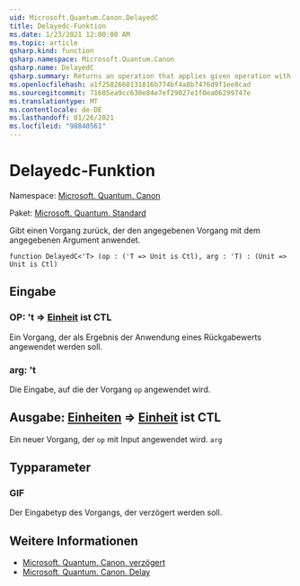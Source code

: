 ```yaml
---
uid: Microsoft.Quantum.Canon.DelayedC
title: Delayedc-Funktion
ms.date: 1/23/2021 12:00:00 AM
ms.topic: article
qsharp.kind: function
qsharp.namespace: Microsoft.Quantum.Canon
qsharp.name: DelayedC
qsharp.summary: Returns an operation that applies given operation with given argument.
ms.openlocfilehash: a1f2582668131816b774bf4a8b7476d9f1ee8cad
ms.sourcegitcommit: 71605ea9cc630e84e7ef29027e1f0ea06299747e
ms.translationtype: MT
ms.contentlocale: de-DE
ms.lasthandoff: 01/26/2021
ms.locfileid: "98840561"
---
```

# <a name="delayedc-function"></a>Delayedc-Funktion

Namespace: [Microsoft. Quantum. Canon](xref:Microsoft.Quantum.Canon)

Paket: [Microsoft. Quantum. Standard](https://nuget.org/packages/Microsoft.Quantum.Standard)


Gibt einen Vorgang zurück, der den angegebenen Vorgang mit dem angegebenen Argument anwendet.

```qsharp
function DelayedC<'T> (op : ('T => Unit is Ctl), arg : 'T) : (Unit => Unit is Ctl)
```


## <a name="input"></a>Eingabe

### <a name="op--t--unit--is-ctl"></a>OP: 't => [Einheit](xref:microsoft.quantum.lang-ref.unit)  ist CTL

Ein Vorgang, der als Ergebnis der Anwendung eines Rückgabewerts angewendet werden soll.


### <a name="arg--t"></a>arg: 't

Die Eingabe, auf die der Vorgang `op` angewendet wird.



## <a name="output--unit--unit--is-ctl"></a>Ausgabe: [Einheiten](xref:microsoft.quantum.lang-ref.unit) => [Einheit](xref:microsoft.quantum.lang-ref.unit)  ist CTL

Ein neuer Vorgang, der `op` mit Input angewendet wird. `arg`

## <a name="type-parameters"></a>Typparameter

### <a name="t"></a>GIF

Der Eingabetyp des Vorgangs, der verzögert werden soll.

## <a name="see-also"></a>Weitere Informationen

- [Microsoft. Quantum. Canon. verzögert](xref:Microsoft.Quantum.Canon.Delayed)
- [Microsoft. Quantum. Canon. Delay](xref:Microsoft.Quantum.Canon.Delay)